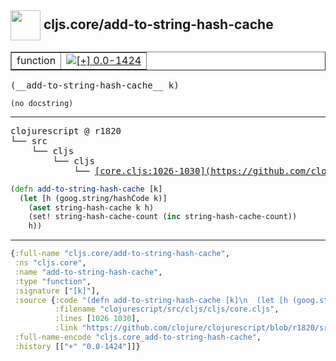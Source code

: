 ## <img width="48px" valign="middle" src="http://i.imgur.com/Hi20huC.png"> cljs.core/add-to-string-hash-cache

 <table border="1">
<tr>
<td>function</td>
<td><a href="https://github.com/cljsinfo/api-refs/tree/0.0-1424"><img valign="middle" alt="[+] 0.0-1424" src="https://img.shields.io/badge/+-0.0--1424-lightgrey.svg"></a> </td>
</tr>
</table>

 <samp>
(__add-to-string-hash-cache__ k)<br>
</samp>

```
(no docstring)
```

---

 <pre>
clojurescript @ r1820
└── src
    └── cljs
        └── cljs
            └── <ins>[core.cljs:1026-1030](https://github.com/clojure/clojurescript/blob/r1820/src/cljs/cljs/core.cljs#L1026-L1030)</ins>
</pre>

```clj
(defn add-to-string-hash-cache [k]
  (let [h (goog.string/hashCode k)]
    (aset string-hash-cache k h)
    (set! string-hash-cache-count (inc string-hash-cache-count))
    h))
```


---

```clj
{:full-name "cljs.core/add-to-string-hash-cache",
 :ns "cljs.core",
 :name "add-to-string-hash-cache",
 :type "function",
 :signature ["[k]"],
 :source {:code "(defn add-to-string-hash-cache [k]\n  (let [h (goog.string/hashCode k)]\n    (aset string-hash-cache k h)\n    (set! string-hash-cache-count (inc string-hash-cache-count))\n    h))",
          :filename "clojurescript/src/cljs/cljs/core.cljs",
          :lines [1026 1030],
          :link "https://github.com/clojure/clojurescript/blob/r1820/src/cljs/cljs/core.cljs#L1026-L1030"},
 :full-name-encode "cljs.core_add-to-string-hash-cache",
 :history [["+" "0.0-1424"]]}

```
